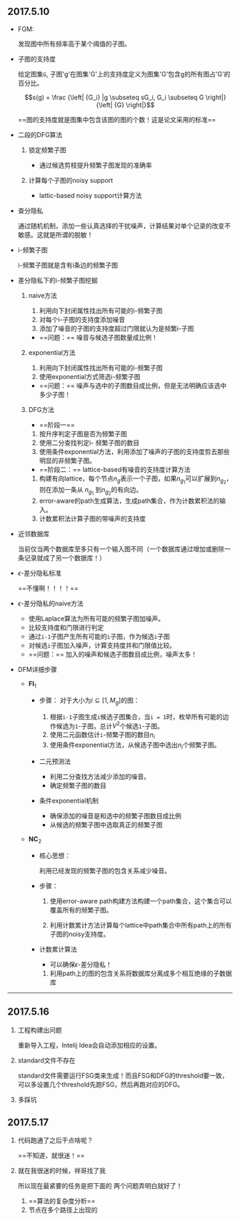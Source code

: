 

## 2017.5.10

* FGM:

    发现图中所有频率高于某个阈值的子图。

* 子图的支持度

    给定图集`G`, 子图'g'在图集'G'上的支持度定义为图集'G'包含g的所有图占'G'的百分比。

    $$s(g) = \frac {\left| {G_i} |g \subseteq sG_i, G_i \subseteq G \right|} {\left| {G} \right|}$$

    ==图的支持度就是图集中包含该图的图的个数！这是论文采用的标准==

* 二段的DFG算法

    1. 锁定频繁子图
        * 通过候选剪枝提升频繁子图发现的准确率

    2. 计算每个子图的noisy support
        * lattic-based noisy support计算方法


* 查分隐私

    通过随机机制，添加一些认真选择的干扰噪声，计算结果对单个记录的改变不敏感。这就是所谓的脱敏！

* i-频繁子图

    i-频繁子图就是含有i条边的频繁子图

* 差分隐私下的i-频繁子图挖掘

    1. naive方法
        1. 利用向下封闭属性找出所有可能的i-频繁子图
        2. 对每个i-子图的支持度添加噪音
        3. 添加了噪音的子图的支持度超过门限就认为是频繁i-子图
        * ==问题：== 噪音与候选子图数量成比例！

    2. exponential方法
        1. 利用向下封闭属性找出所有可能的i-频繁子图
        2. 使用exponential方式筛选i-频繁子图
        * ==问题：== 噪声与选中的子图数目成比例，但是无法明确应该选中多少子图！

    3. DFG方法
        * ==阶段一==
        1. 按升序判定子图是否为频繁子图
        2. 使用二分查找判定i-
           频繁子图的数目
        3. 使用条件exponential方法，利用添加了噪声的子图的支持度剪去那些明显的非频繁子图。

        * ==阶段二：== lattice-based有噪音的支持度计算方法
        1. 构建有向lattice，每个节点$n_g$表示一个子图，如果$n_{g_1}$可以扩展到$n_{g_2}$，则在添加一条从
           $n_{g_1}$ 到$n_{g_2}$的有向边。
        2. error-aware的path生成算法，生成path集合，作为计数累积法的输入。 
        3. 计数累积法计算子图的带噪声的支持度

* 近邻数据库

    当前仅当两个数据库至多只有一个输入图不同（一个数据库通过增加或删除一条记录就成了另一个数据库！）

* $\epsilon$-差分隐私标准

    ==不懂啊！！！！==
    ​    

* $\epsilon$-差分隐私的naive方法

    * 使用Laplace算法为所有可能的频繁子图加噪声。
    * 比较支持度和门限进行判定
    * 通过`i-1`子图产生所有可能的`i`子图，作为候选`i`子图
    * 对候选`i`子图加入噪声，计算支持度并和门限值比较。
    * ==问题：== 加入的噪声和候选子图数目成比例，噪声太多！

* DFM详细步骤

    * $\mathbf{FI}_1$

        * 步骤：
            对于大小为$i \subseteq [1, M_g]$的图：
            1. 根据`i-1`子图生成`i`候选子图集合，当`i = 1`时，枚举所有可能的边作候选为`1`-子图，总计$V^2$个候选`1`-子图。
            2. 使用二元函数估计`i`-频繁子图的数目$n_i$
            3. 使用条件exponential方法，从候选子图中选出$n_i$个频繁子图。

        * 二元预测法

            * 利用二分查找方法减少添加的噪音。
            * 确定频繁子图的数目

        * 条件exponential机制

            * 确保添加的噪音是和选中的频繁子图数目成比例
            * 从候选的频繁子图中选取真正的频繁子图

    * $\mathbf{NC}_2$

        * 核心思想：

            利用已经发现的频繁子图的包含关系减少噪音。

        * 步骤：
            1. 使用error-aware path构建方法构建一个path集合，这个集合可以覆盖所有的频繁子图。

            2. 利用计数累计方法计算每个lattice中path集合中所有path上的所有子图的noisy支持度。

        * 计数累计算法

            * 可以确保$\epsilon$-差分隐私！
            1. 利用path上的图的包含关系将数据库分离成多个相互绝缘的子数据库


---

## 2017.5.16

1. 工程构建出问题

    重新导入工程，Intelij Idea会自动添加相应的设置。

2. standard文件不存在

    standard文件需要运行FSG类来生成！而且FSG和DFG的threshold要一致，可以多设置几个threshold先跑FSG，然后再跑对应的DFG。

3. 多踩坑


## 2017.5.17

1. 代码跑通了之后干点啥呢？

    ==不知道，就很迷！==

2. 就在我很迷的时候，祥哥找了我

    所以现在最紧要的任务是把下面的 两个问题弄明白就好了！

    1. ==算法的复杂度分析==
    2. 节点在多个路径上出现的


